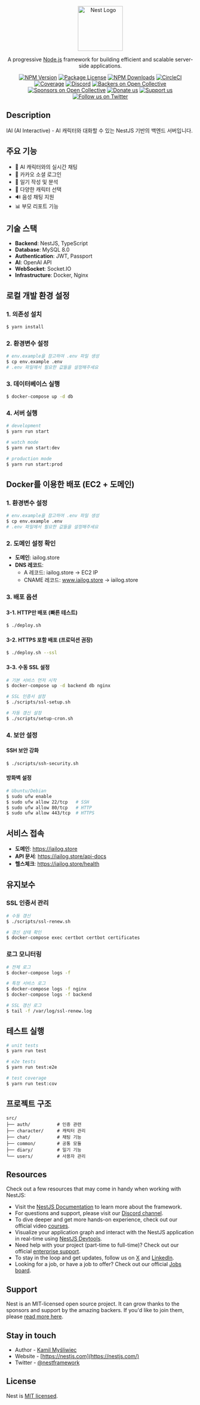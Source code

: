 <p align="center">
  <a href="http://nestjs.com/" target="blank"><img src="https://nestjs.com/img/logo-small.svg" width="120" alt="Nest Logo" /></a>
</p>

[circleci-image]: https://img.shields.io/circleci/build/github/nestjs/nest/master?token=abc123def456
[circleci-url]: https://circleci.com/gh/nestjs/nest

  <p align="center">A progressive <a href="http://nodejs.org" target="_blank">Node.js</a> framework for building efficient and scalable server-side applications.</p>
    <p align="center">
<a href="https://www.npmjs.com/~nestjscore" target="_blank"><img src="https://img.shields.io/npm/v/@nestjs/core.svg" alt="NPM Version" /></a>
<a href="https://www.npmjs.com/~nestjscore" target="_blank"><img src="https://img.shields.io/npm/l/@nestjs/core.svg" alt="Package License" /></a>
<a href="https://www.npmjs.com/~nestjscore" target="_blank"><img src="https://img.shields.io/npm/dm/@nestjs/common.svg" alt="NPM Downloads" /></a>
<a href="https://circleci.com/gh/nestjs/nest" target="_blank"><img src="https://img.shields.io/circleci/build/github/nestjs/nest/master" alt="CircleCI" /></a>
<a href="https://coveralls.io/github/nestjs/nest?branch=master" target="_blank"><img src="https://coveralls.io/repos/github/nestjs/nest/badge.svg?branch=master#9" alt="Coverage" /></a>
<a href="https://discord.gg/G7Qnnhy" target="_blank"><img src="https://img.shields.io/badge/discord-online-brightgreen.svg" alt="Discord"/></a>
<a href="https://opencollective.com/nest#backer" target="_blank"><img src="https://opencollective.com/nest/backers/badge.svg" alt="Backers on Open Collective" /></a>
<a href="https://opencollective.com/nest#sponsor" target="_blank"><img src="https://opencollective.com/nest/sponsors/badge.svg" alt="Sponsors on Open Collective" /></a>
  <a href="https://paypal.me/kamilmysliwiec" target="_blank"><img src="https://img.shields.io/badge/Donate-PayPal-ff3f59.svg" alt="Donate us"/></a>
    <a href="https://opencollective.com/nest#sponsor"  target="_blank"><img src="https://img.shields.io/badge/Support%20us-Open%20Collective-41B883.svg" alt="Support us"></a>
  <a href="https://twitter.com/nestframework" target="_blank"><img src="https://img.shields.io/twitter/follow/nestframework.svg?style=social&label=Follow" alt="Follow us on Twitter"></a>
</p>
  <!--[![Backers on Open Collective](https://opencollective.com/nest/backers/badge.svg)](https://opencollective.com/nest#backer)
  [![Sponsors on Open Collective](https://opencollective.com/nest/sponsors/badge.svg)](https://opencollective.com/nest#sponsor)-->

## Description

IAI (AI Interactive) - AI 캐릭터와 대화할 수 있는 NestJS 기반의 백엔드 서버입니다.

## 주요 기능

- 🤖 AI 캐릭터와의 실시간 채팅
- 👤 카카오 소셜 로그인
- 📝 일기 작성 및 분석
- 🎨 다양한 캐릭터 선택
- 🔊 음성 채팅 지원
- 📊 부모 리포트 기능

## 기술 스택

- **Backend**: NestJS, TypeScript
- **Database**: MySQL 8.0
- **Authentication**: JWT, Passport
- **AI**: OpenAI API
- **WebSocket**: Socket.IO
- **Infrastructure**: Docker, Nginx

## 로컬 개발 환경 설정

### 1. 의존성 설치

```bash
$ yarn install
```

### 2. 환경변수 설정

```bash
# env.example을 참고하여 .env 파일 생성
$ cp env.example .env
# .env 파일에서 필요한 값들을 설정해주세요
```

### 3. 데이터베이스 실행

```bash
$ docker-compose up -d db
```

### 4. 서버 실행

```bash
# development
$ yarn run start

# watch mode
$ yarn run start:dev

# production mode
$ yarn run start:prod
```

## Docker를 이용한 배포 (EC2 + 도메인)

### 1. 환경변수 설정

```bash
# env.example을 참고하여 .env 파일 생성
$ cp env.example .env
# .env 파일에서 필요한 값들을 설정해주세요
```

### 2. 도메인 설정 확인

- **도메인**: iailog.store
- **DNS 레코드**:
  - A 레코드: iailog.store → EC2 IP
  - CNAME 레코드: www.iailog.store → iailog.store

### 3. 배포 옵션

#### 3-1. HTTP만 배포 (빠른 테스트)

```bash
$ ./deploy.sh
```

#### 3-2. HTTPS 포함 배포 (프로덕션 권장)

```bash
$ ./deploy.sh --ssl
```

#### 3-3. 수동 SSL 설정

```bash
# 기본 서비스 먼저 시작
$ docker-compose up -d backend db nginx

# SSL 인증서 설정
$ ./scripts/ssl-setup.sh

# 자동 갱신 설정
$ ./scripts/setup-cron.sh
```

### 4. 보안 설정

#### SSH 보안 강화

```bash
$ ./scripts/ssh-security.sh
```

#### 방화벽 설정

```bash
# Ubuntu/Debian
$ sudo ufw enable
$ sudo ufw allow 22/tcp   # SSH
$ sudo ufw allow 80/tcp   # HTTP
$ sudo ufw allow 443/tcp  # HTTPS
```

## 서비스 접속

- **도메인**: https://iailog.store
- **API 문서**: https://iailog.store/api-docs
- **헬스체크**: https://iailog.store/health

## 유지보수

### SSL 인증서 관리

```bash
# 수동 갱신
$ ./scripts/ssl-renew.sh

# 갱신 상태 확인
$ docker-compose exec certbot certbot certificates
```

### 로그 모니터링

```bash
# 전체 로그
$ docker-compose logs -f

# 특정 서비스 로그
$ docker-compose logs -f nginx
$ docker-compose logs -f backend

# SSL 갱신 로그
$ tail -f /var/log/ssl-renew.log
```

## 테스트 실행

```bash
# unit tests
$ yarn run test

# e2e tests
$ yarn run test:e2e

# test coverage
$ yarn run test:cov
```

## 프로젝트 구조

```
src/
├── auth/          # 인증 관련
├── character/     # 캐릭터 관리
├── chat/          # 채팅 기능
├── common/        # 공통 모듈
├── diary/         # 일기 기능
└── users/         # 사용자 관리
```

## Resources

Check out a few resources that may come in handy when working with NestJS:

- Visit the [NestJS Documentation](https://docs.nestjs.com) to learn more about the framework.
- For questions and support, please visit our [Discord channel](https://discord.gg/G7Qnnhy).
- To dive deeper and get more hands-on experience, check out our official video [courses](https://courses.nestjs.com/).
- Visualize your application graph and interact with the NestJS application in real-time using [NestJS Devtools](https://devtools.nestjs.com).
- Need help with your project (part-time to full-time)? Check out our official [enterprise support](https://enterprise.nestjs.com).
- To stay in the loop and get updates, follow us on [X](https://x.com/nestframework) and [LinkedIn](https://linkedin.com/company/nestjs).
- Looking for a job, or have a job to offer? Check out our official [Jobs board](https://jobs.nestjs.com).

## Support

Nest is an MIT-licensed open source project. It can grow thanks to the sponsors and support by the amazing backers. If you'd like to join them, please [read more here](https://docs.nestjs.com/support).

## Stay in touch

- Author - [Kamil Myśliwiec](https://twitter.com/kammysliwiec)
- Website - [https://nestjs.com](https://nestjs.com/)
- Twitter - [@nestframework](https://twitter.com/nestframework)

## License

Nest is [MIT licensed](https://github.com/nestjs/nest/blob/master/LICENSE).
